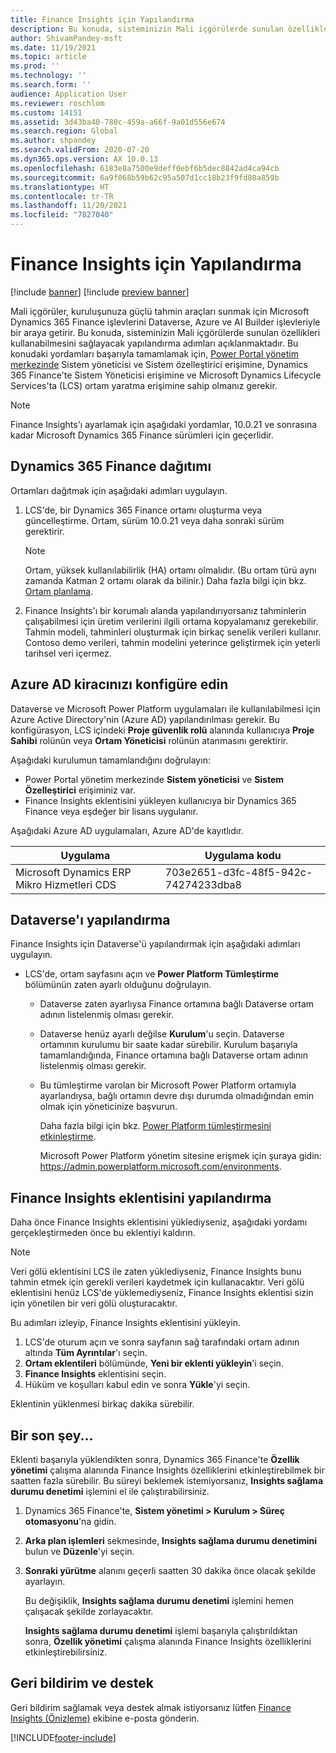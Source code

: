```yaml
---
title: Finance Insights için Yapılandırma
description: Bu konuda, sisteminizin Mali içgörülerde sunulan özellikleri kullanabilmesini sağlayacak yapılandırma adımları açıklanmaktadır.
author: ShivamPandey-msft
ms.date: 11/19/2021
ms.topic: article
ms.prod: ''
ms.technology: ''
ms.search.form: ''
audience: Application User
ms.reviewer: roschlom
ms.custom: 14151
ms.assetid: 3d43ba40-780c-459a-a66f-9a01d556e674
ms.search.region: Global
ms.author: shpandey
ms.search.validFrom: 2020-07-20
ms.dyn365.ops.version: AX 10.0.13
ms.openlocfilehash: 6183e8a7500e9deff0ebf6b5dec8842ad4ca94cb
ms.sourcegitcommit: 6a9f068b59b62c95a507d1cc18b23f9fd80a859b
ms.translationtype: HT
ms.contentlocale: tr-TR
ms.lasthandoff: 11/20/2021
ms.locfileid: "7827040"
---
```

# <a name="configuration-for-finance-insights"></a>Finance Insights için Yapılandırma

[!include [banner](../includes/banner.md)]
[!include [preview banner](../includes/preview-banner.md)]

Mali içgörüler, kuruluşunuza güçlü tahmin araçları sunmak için Microsoft Dynamics 365 Finance işlevlerini Dataverse, Azure ve AI Builder işlevleriyle bir araya getirir. Bu konuda, sisteminizin Mali içgörülerde sunulan özellikleri kullanabilmesini sağlayacak yapılandırma adımları açıklanmaktadır. Bu konudaki yordamları başarıyla tamamlamak için, [Power Portal yönetim merkezinde](https://admin.powerplatform.microsoft.com/) Sistem yöneticisi ve Sistem özelleştirici erişimine, Dynamics 365 Finance'te Sistem Yöneticisi erişimine ve Microsoft Dynamics Lifecycle Services'ta (LCS) ortam yaratma erişimine sahip olmanız gerekir.

> [!NOTE]
> Finance Insights'ı ayarlamak için aşağıdaki yordamlar, 10.0.21 ve sonrasına kadar Microsoft Dynamics 365 Finance sürümleri için geçerlidir.

## <a name="deploy-dynamics-365-finance"></a>Dynamics 365 Finance dağıtımı

Ortamları dağıtmak için aşağıdaki adımları uygulayın.

1. LCS'de, bir Dynamics 365 Finance ortamı oluşturma veya güncelleştirme. Ortam, sürüm 10.0.21 veya daha sonraki sürüm gerektirir.

    > [!NOTE]
    > Ortam, yüksek kullanılabilirlik (HA) ortamı olmalıdır. (Bu ortam türü aynı zamanda Katman 2 ortamı olarak da bilinir.) Daha fazla bilgi için bkz. [Ortam planlama](../../fin-ops-core/fin-ops/imp-lifecycle/environment-planning.md).

2. Finance Insights'ı bir korumalı alanda yapılandırıyorsanız tahminlerin çalışabilmesi için üretim verilerini ilgili ortama kopyalamanız gerekebilir. Tahmin modeli, tahminleri oluşturmak için birkaç senelik verileri kullanır. Contoso demo verileri, tahmin modelini yeterince geliştirmek için yeterli tarihsel veri içermez. 

## <a name="configure-your-azure-ad-tenant"></a>Azure AD kiracınızı konfigüre edin

Dataverse ve Microsoft Power Platform uygulamaları ile kullanılabilmesi için Azure Active Directory'nin (Azure AD) yapılandırılması gerekir. Bu konfigürasyon, LCS içindeki **Proje güvenlik rolü** alanında kullanıcıya **Proje Sahibi** rolünün veya **Ortam Yöneticisi** rolünün atanmasını gerektirir.

Aşağıdaki kurulumun tamamlandığını doğrulayın:

- Power Portal yönetim merkezinde **Sistem yöneticisi** ve **Sistem Özelleştirici** erişiminiz var.
- Finance Insights eklentisini yükleyen kullanıcıya bir Dynamics 365 Finance veya eşdeğer bir lisans uygulanır.

Aşağıdaki Azure AD uygulamaları, Azure AD'de kayıtlıdır.

|  Uygulama                             | Uygulama kodu                               |
|------------------------------------------|--------------------------------------|
| Microsoft Dynamics ERP Mikro Hizmetleri CDS | 703e2651-d3fc-48f5-942c-74274233dba8 |
    
## <a name="configure-dataverse"></a>Dataverse'ı yapılandırma

Finance Insights için Dataverse'ü yapılandırmak için aşağıdaki adımları uygulayın.

- LCS'de, ortam sayfasını açın ve **Power Platform Tümleştirme** bölümünün zaten ayarlı olduğunu doğrulayın.

    - Dataverse zaten ayarlıysa Finance ortamına bağlı Dataverse ortam adının listelenmiş olması gerekir.
    - Dataverse henüz ayarlı değilse **Kurulum**'u seçin. Dataverse ortamının kurulumu bir saate kadar sürebilir. Kurulum başarıyla tamamlandığında, Finance ortamına bağlı Dataverse ortam adının listelenmiş olması gerekir.
    - Bu tümleştirme varolan bir Microsoft Power Platform ortamıyla ayarlandıysa, bağlı ortamın devre dışı durumda olmadığından emin olmak için yöneticinize başvurun.

        Daha fazla bilgi için bkz. [Power Platform tümleştirmesini etkinleştirme](../../fin-ops-core/dev-itpro/power-platform/enable-power-platform-integration.md). 

        Microsoft Power Platform yönetim sitesine erişmek için şuraya gidin: <https://admin.powerplatform.microsoft.com/environments>.

## <a name="configure-the-finance-insights-add-in"></a>Finance Insights eklentisini yapılandırma

Daha önce Finance Insights eklentisini yüklediyseniz, aşağıdaki yordamı gerçekleştirmeden önce bu eklentiyi kaldırın.

> [!NOTE]
> Veri gölü eklentisini LCS ile zaten yüklediyseniz, Finance Insights bunu tahmin etmek için gerekli verileri kaydetmek için kullanacaktır. Veri gölü eklentisini henüz LCS'de yüklemediyseniz, Finance Insights eklentisi sizin için yönetilen bir veri gölü oluşturacaktır.

Bu adımları izleyip, Finance Insights eklentisini yükleyin.

1. LCS'de oturum açın ve sonra sayfanın sağ tarafındaki ortam adının altında **Tüm Ayrıntılar**'ı seçin.
2. **Ortam eklentileri** bölümünde, **Yeni bir eklenti yükleyin**'i seçin.
3. **Finance Insights** eklentisini seçin.
4. Hüküm ve koşulları kabul edin ve sonra **Yükle**'yi seçin.

Eklentinin yüklenmesi birkaç dakika sürebilir.

## <a name="one-last-thing"></a>Bir son şey...

Eklenti başarıyla yüklendikten sonra, Dynamics 365 Finance'te **Özellik yönetimi** çalışma alanında Finance Insights özelliklerini etkinleştirebilmek bir saatten fazla sürebilir. Bu süreyi beklemek istemiyorsanız, **Insights sağlama durumu denetimi** işlemini el ile çalıştırabilirsiniz. 

1. Dynamics 365 Finance'te, **Sistem yönetimi \> Kurulum \> Süreç otomasyonu**'na gidin.
2. **Arka plan işlemleri** sekmesinde, **Insights sağlama durumu denetimini** bulun ve **Düzenle**'yi seçin.
3. **Sonraki yürütme** alanını geçerli saatten 30 dakika önce olacak şekilde ayarlayın.

   Bu değişiklik, **Insights sağlama durumu denetimi** işlemini hemen çalışacak şekilde zorlayacaktır.

   **Insights sağlama durumu denetimi** işlemi başarıyla çalıştırıldıktan sonra, **Özellik yönetimi** çalışma alanında Finance Insights özelliklerini etkinleştirebilirsiniz.

## <a name="feedback-and-support"></a>Geri bildirim ve destek

Geri bildirim sağlamak veya destek almak istiyorsanız lütfen [Finance Insights (Önizleme)](mailto:fiap@microsoft.com) ekibine e-posta gönderin.

[!INCLUDE[footer-include](../../includes/footer-banner.md)]
